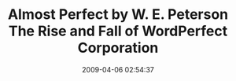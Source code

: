 ---
date: 2009-04-06 02:54:37
link:
  source: delicious
  source_url: https://del.icio.us/roytang
  text: Almost Perfect by W. E. Peterson The Rise and Fall of WordPerfect Corporation
  url: http://www.wordplace.com/ap/index.shtml
slug: almost-perfect-by-w-e-peterson-the-rise-and-fall-of-wordperfect-corporation
source: delicious
tags:
- programming
- entrepreneurship
- management
- software
title: Almost Perfect by W. E. Peterson The Rise and Fall of WordPerfect Corporation
---